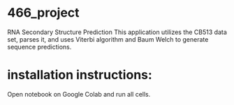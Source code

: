 # 466_project
RNA Secondary Structure Prediction
This application utilizes the CB513 data set, parses it, and uses Viterbi algorithm and Baum Welch to generate sequence predictions. 

# installation instructions:
Open notebook on Google Colab and run all cells. 
